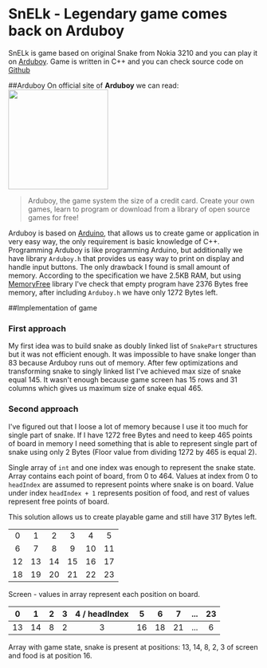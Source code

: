 # SnELk - Legendary game comes back on Arduboy

SnELk is game based on original Snake from Nokia 3210 and you can play it on [Arduboy](https://www.arduboy.com/). Game is written in C++ and you can check source code on [Github](https://github.com/elpassion/arduboy/tree/master/snELk)

##Arduboy
On official site of **Arduboy** we can read:
<img src="https://www.arduboy.com/assets/about/photooriginal-345b5b75595d86d1a1893be8d265c9d347e13f20bf7bb06034cb4e4c5effaad9.jpg" width="200" height="200" />
>Arduboy, the game system the size of a credit card. Create your own games, learn to program or download from a library of open source games for free!

Arduboy is based on [Arduino](https://www.arduino.cc/), that allows us to create game or application in very easy way, the only requirement is basic knowledge of C++. Programming Arduboy is like programming Arduino, but additionally we have library `Arduboy.h` that provides us easy way to print on display and handle input buttons. The only drawback I found is small amount of memory. According to the specification we have 2.5KB RAM, but using [MemoryFree](http://playground.arduino.cc/Code/AvailableMemory) library I've check that empty program have 2376 Bytes free memory, after including `Arduboy.h` we have only 1272 Bytes left.

##Implementation of game

### First approach
My first idea was to build snake as doubly linked list of `SnakePart` structures but it was not efficient enough. It was impossible to have snake longer than 83 because Arduboy runs out of memory. After few optimizations and transforming snake to singly linked list I've achieved max size of snake equal 145. It wasn't enough because game screen has 15 rows and 31 columns which gives us maximum size of snake equal 465.

### Second approach
I've figured out that I loose a lot of memory because I use it too much for single part of snake. If I have 1272 free Bytes and need to keep 465 points of board in memory I need something that is able to represent single part of snake using only 2 Bytes (Floor value from dividing 1272 by 465 is equal 2).

Single array of `int` and one index was enough to represent the snake state. Array contains each point of board, from 0 to 464. Values at index from 0 to `headIndex` are assumed to represent points where snake is on board. Value under index `headIndex + 1` represents position of food, and rest of values represent free points of board.

This solution allows us to create playable game and still have 317 Bytes left.

|   |   |   |   |   |   |
|:-:|:-:|:-:|:-:|:-:|:-:|
| 0 | 1 | 2 | 3 | 4 | 5 |
| 6 | 7 | 8 | 9 | 10| 11|
| 12| 13| 14| 15| 16| 17|
| 18| 19| 20| 21| 22| 23|
Screen - values in array represent each position on board.

| 0 | 1 | 2 | 3 | 4 / headIndex  | 5 | 6 | 7 | ... |  23|
|:-:|:-:|:-:|:-:|:--------------:|:-:|:-:|:-:|:---:|:-:|
| 13| 14| 8 | 2 |        3       | 16| 18| 21| ... | 6 |
Array with game state, snake is present at positions: 13, 14, 8, 2, 3 of screen and food is at position 16.
